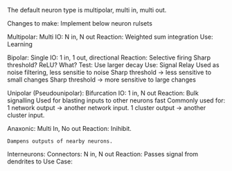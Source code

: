 The default neuron type is multipolar, multi in, multi out.

Changes to make:
Implement below neuron rulsets

Multipolar:
    Multi IO:
        N in, N out
    Reaction:
        Weighted sum integration
    Use:
        Learning

Bipolar:
    Single IO:
        1 in, 1 out, directional
    Reaction:
        Selective firing
        Sharp threshold? ReLU? What?
        Test: Use larger decay
    Use:
        Signal Relay
        Used as noise filtering, less sensitie to noise
        Sharp threshold -> less sensitive to small changes
        Sharp threshold -> more sensitive to large changes

Unipolar (Pseudounipolar):
    Bifurcation IO:
        1 in, N out
    Reaction:
        Bulk signalling
        Used for blasting inputs to other neurons fast
        Commonly used for:
            1 network output -> another network input.
            1 cluster output -> another cluster input.

Anaxonic:
    Multi In, No out
    Reaction:
        Inihibit.
    
    Dampens outputs of nearby neurons.

Interneurons:
    Connectors:
        N in, N out
    Reaction:
        Passes signal from dendrites to 
    Use Case:
        